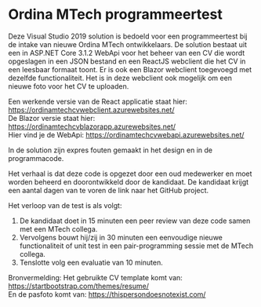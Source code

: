 # Ordina MTech programmeertest

Deze Visual Studio 2019 solution is bedoeld voor een programmeertest bij de intake van nieuwe Ordina MTech ontwikkelaars.
De solution bestaat uit een in ASP.NET Core 3.1.2 WebApi voor het beheer van een CV die wordt opgeslagen in een JSON bestand en een ReactJS webclient die het CV in een leesbaar formaat toont. Er is ook een Blazor webclient toegevoegd met dezelfde functionaliteit.
Het is in deze webclient ook mogelijk om een nieuwe foto voor het CV te uploaden.

Een werkende versie van de React applicatie staat hier: https://ordinamtechcvwebclient.azurewebsites.net/
\
De Blazor versie staat hier: https://ordinamtechcvblazorapp.azurewebsites.net/ 
\
Hier vind je de WebApi: https://ordinamtechcvwebapi.azurewebsites.net/

In de solution zijn expres fouten gemaakt in het design en in de programmacode.

Het verhaal is dat deze code is opgezet door een oud medewerker en moet worden beheerd en doorontwikkeld door de kandidaat.
De kandidaat krijgt een aantal dagen van te voren de link naar het GitHub project.

Het verloop van de test is als volgt:
1. De kandidaat doet in 15 minuten een peer review van deze code samen met een MTech collega.
2. Vervolgens bouwt hij/zij in 30 minuten een eenvoudige nieuwe functionaliteit of unit test in een pair-programming sessie met de MTech collega.
3. Tenslotte volg een evaluatie van 10 minuten.

Bronvermelding:
Het gebruikte CV template komt van: https://startbootstrap.com/themes/resume/
\
En de pasfoto komt van: https://thispersondoesnotexist.com/
